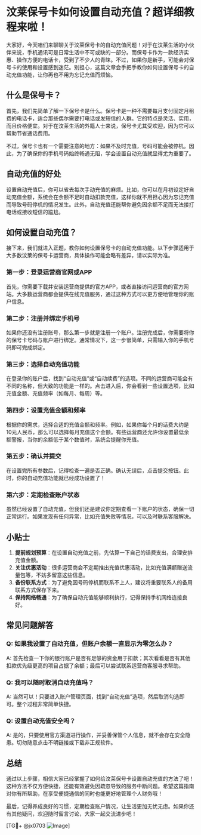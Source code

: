 # 汶莱保号卡如何设置自动充值？超详细教程来啦！

大家好，今天咱们来聊聊关于汶莱保号卡的自动充值问题！对于在汶莱生活的小伙伴来说，手机通讯可是日常生活中不可或缺的一部分。而保号卡作为一款经济实惠、操作方便的电话卡，受到了不少人的青睐。不过，如果你是新手，可能会对保号卡的使用和设置感到迷茫。别担心，这篇文章会手把手教你如何设置保号卡的自动充值功能，让你再也不用为忘记充值而烦恼。

## 什么是保号卡？

首先，我们先简单了解一下保号卡是什么。保号卡是一种不需要每月支付固定月租费的电话卡，适合那些偶尔需要打电话或发短信的人群。它的特点是灵活、实用，而且价格便宜。对于在汶莱生活的外籍人士来说，保号卡尤其受欢迎，因为它可以帮助节省通话费用。

不过，保号卡也有一个需要注意的地方：如果不及时充值，号码可能会被停机。因此，为了确保你的手机号码始终畅通无阻，学会设置自动充值就显得尤为重要了。

## 自动充值的好处

设置自动充值后，你可以省去每次手动充值的麻烦。比如，你可以在月初设定好自动充值金额，系统会在余额不足时自动扣款充值，这样你就不用担心因为忘记充值而导致号码停机的情况发生。此外，自动充值还能帮你避免因余额不足而无法接打电话或接收短信的尴尬。

## 如何设置自动充值？

接下来，我们就进入正题，教你如何设置保号卡的自动充值功能。以下步骤适用于大多数汶莱的保号卡运营商，具体操作可能会略有差异，请以实际为准。

### 第一步：登录运营商官网或APP

首先，你需要下载并安装运营商提供的官方APP，或者直接访问运营商的官方网站。大多数运营商都会提供在线充值服务，通过这种方式可以更方便地管理你的账户信息。

### 第二步：注册并绑定手机号

如果你还没有注册账号，那么第一步就是注册一个账户。注册完成后，你需要将你的保号卡号码与账户进行绑定。通常情况下，这一步很简单，只需输入你的手机号码即可完成绑定。

### 第三步：选择自动充值功能

在登录你的账户后，找到“自动充值”或“自动续费”的选项。不同的运营商可能会有不同的名称，但大致的功能是一样的。点击进入后，你会看到一些设置选项，比如充值金额、充值频率（如每月、每周）等。

### 第四步：设置充值金额和频率

根据你的需求，选择合适的充值金额和频率。例如，如果你每个月的话费大约是10元人民币，那么可以选择每月充值这个金额。有些运营商还允许你设置最低余额警报，当你的余额低于某个数值时，系统会提醒你充值。

### 第五步：确认并提交

在设置完所有参数后，记得检查一遍是否正确。确认无误后，点击提交按钮。此时，你的自动充值功能就已经成功设置了！

### 第六步：定期检查账户状态

虽然已经设置了自动充值，但我们还是建议你定期查看一下账户的状态，确保一切正常运行。如果发现有任何异常，比如充值失败等情况，可以及时联系客服解决。

## 小贴士

1. **提前规划预算**：在设置自动充值之前，先估算一下自己的话费支出，合理安排充值金额。
2. **关注优惠活动**：很多运营商会不定期推出充值优惠活动，比如充值满额赠送流量包等，不妨多留意这些信息。
3. **备份联系方式**：为了避免因号码停机而联系不上人，建议将重要联系人的备用联系方式保存下来。
4. **保持网络畅通**：为了确保自动充值能够顺利执行，记得保持手机网络连接良好。

## 常见问题解答

### Q: 如果我设置了自动充值，但账户余额一直显示为零怎么办？
A: 首先检查一下你的银行账户是否有足够的资金用于扣款；其次看看是否有其他扣款优先级更高的项目占据了余额；最后可以尝试联系运营商客服寻求帮助。

### Q: 我可以随时取消自动充值吗？
A: 当然可以！只要进入账户管理页面，找到“自动充值”选项，然后取消勾选即可。整个过程非常简单快捷。

### Q: 设置自动充值安全吗？
A: 是的，只要使用官方渠道进行操作，并妥善保管个人信息，就不会存在安全隐患。切勿随意点击不明链接或下载非正规软件。

## 总结

通过以上步骤，相信大家已经掌握了如何给汶莱保号卡设置自动充值的方法了吧！这种方法不仅方便快捷，还能有效避免因疏忽导致的服务中断问题。希望这篇指南对你有所帮助，在享受便捷通信的同时也能更好地管理个人财务哦！

最后，记得养成良好的习惯，定期检查账户情况，让生活更加无忧无虑。如果你还有其他疑问，欢迎随时留言讨论，大家一起交流进步吧！

[TG💪+ @jx0703 ![Image](https://github.com/user-attachments/assets/dbca1d08-cadb-493c-b0ec-ad6f7a83f270)]